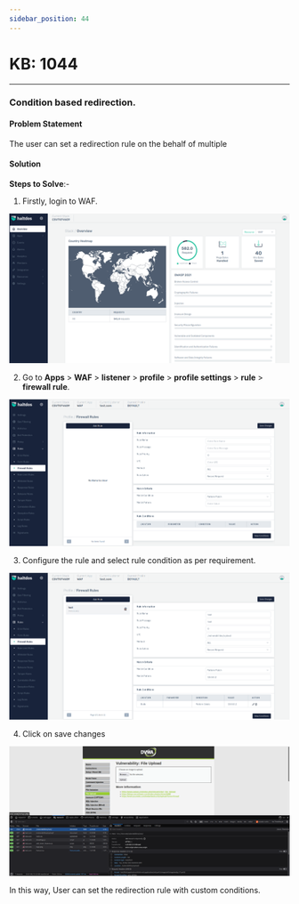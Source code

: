 ```yaml
---
sidebar_position: 44
---
```


# KB: 1044
-----------

### **Condition based redirection.**

#### **Problem Statement**

The user can set a redirection rule on the behalf of multiple 

#### **Solution**

**Steps to Solve**:-

1. Firstly, login to WAF.

![kb-1044](/img/waf/v7/kb/overview_kb_1044_1.png)

2. Go to **Apps** > **WAF** > **listener** > **profile** > **profile settings** > **rule** > **firewall rule**.

![kb-1044](/img/waf/v7/kb/firewall_kb_1044_2.png)

3. Configure the rule and select rule condition as per requirement.

![kb-1044](/img/waf/v7/kb/firewall_kb_1044_3.png)

4. Click on save changes

![kb-1044](/img/waf/v6/kb/re3.png)

In this way, User can set the redirection rule with custom conditions.



